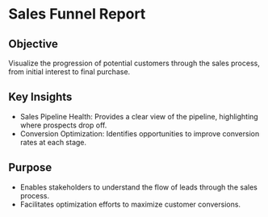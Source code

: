 # Sales Funnel Report
## Objective
Visualize the progression of potential customers through the sales process, from initial interest to final purchase.
## Key Insights
*	Sales Pipeline Health: Provides a clear view of the pipeline, highlighting where prospects drop off.
*	Conversion Optimization: Identifies opportunities to improve conversion rates at each stage.
## Purpose
*	Enables stakeholders to understand the flow of leads through the sales process.
*	Facilitates optimization efforts to maximize customer conversions.

